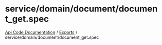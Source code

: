 # service/domain/document/document\_get.spec
 
[Api Code Documentation](../README.md) / [Exports](../modules.md) / service/domain/document/document\_get.spec
